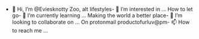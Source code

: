 - 👋 Hi, I’m @Eviesknotty
Zoo, alt lifestyles- 👀 I’m interested in ...
How to let go- 🌱 I’m currently learning ...
Making the world a better place- 💞️ I’m looking to collaborate on ...
On protonmail  productofurluv@pm-  📫 How to reach me ...

<!---
Eviesknotty/Eviesknotty is a ✨ special ✨ repository because its `README.md` (this file) appears on your GitHub profile.
You can click the Preview link to take a look at your changes.
--->

